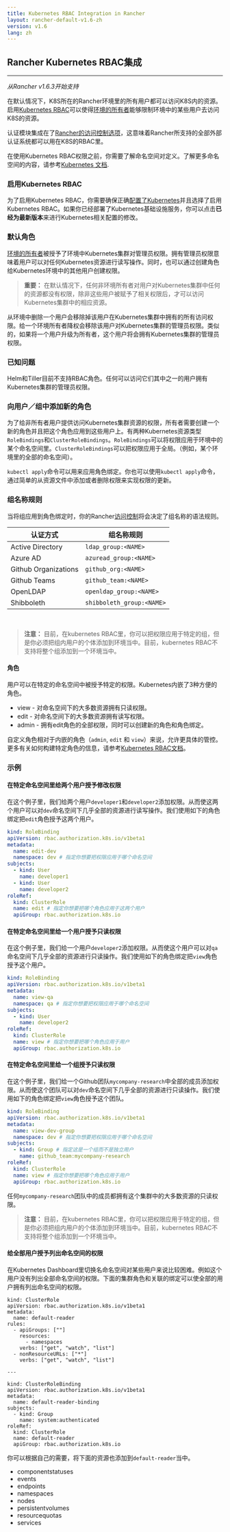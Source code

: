 ```yaml
---
title: Kubernetes RBAC Integration in Rancher
layout: rancher-default-v1.6-zh
version: v1.6
lang: zh
---
```


## Rancher Kubernetes RBAC集成
---

_从Rancher v1.6.3开始支持_

在默认情况下，K8S所在的Rancher环境里的所有用户都可以访问K8S内的资源。启用[Kubernetes RBAC](https://kubernetes.io/docs/admin/authorization/rbac/)可以使得[环境的所有者]({{site.baseurl}}/rancher/{{page.version}}/{{page.lang}}/environments/#所有者)能够限制环境中的某些用户去访问K8S的资源。

认证模块集成在了[Rancher的访问控制选项]({{site.baseurl}}/rancher/{{page.version}}/{{page.lang}}/configuration/access-control/##启用访问控制)，这意味着Rancher所支持的全部外部认证系统都可以用在K8S的RBAC里。

在使用Kubernetes RBAC权限之前，你需要了解命名空间对定义。了解更多命名空间的内容，请参考[Kubernetes 文档](https://kubernetes.io/docs/concepts/overview/working-with-objects/namespaces/).

### 启用Kubernetes RBAC

为了启用Kubernetes RBAC，你需要确保正确[配置了Kubernetes]({{site.baseurl}}/rancher/{{page.version}}/{{page.lang}}/kubernetes/#设置kubernetes)并且选择了启用Kubernetes RBAC。如果你已经部署了Kubernetes基础设施服务，你可以点击**已经为最新版本**来进行Kubernetes相关配置的修改。

### 默认角色

[环境的所有者]({{site.baseurl}}/rancher/{{page.version}}/{{page.lang}}/environments/#所有者)被授予了环境中Kubernetes集群对管理员权限。拥有管理员权限意味着用户可以对任何Kubernetes资源进行读写操作。同时，也可以通过创建角色给Kubernetes环境中的其他用户创建权限。

> **重要：** 在默认情况下，任何非环境所有者对用户对Kubernetes集群中任何的资源都没有权限，除非这些用户被赋予了相关权限后，才可以访问Kubernetes集群中的相应资源。

从环境中删除一个用户会移除掉该用户在Kubernetes集群中拥有的所有访问权限。给一个环境所有者降权会移除该用户对Kubernetes集群的管理员权限。类似的，如果将一个用户升级为所有者，这个用户将会拥有Kubernetes集群的管理员权限。

### 已知问题

Helm和Tiller目前不支持RBAC角色。任何可以访问它们其中之一的用户拥有Kubernetes集群的管理员权限。

### 向用户／组中添加新的角色

为了给非所有者用户提供访问Kubernetes集群资源的权限，所有者需要创建一个新的角色并且把这个角色应用到这些用户上。有两种Kubernetes资源类型`RoleBindings`和`ClusterRoleBindings`。`RoleBindings`可以将权限应用于环境中的某个命名空间里。`ClusterRoleBindings`可以把权限应用于全局。（例如，某个环境里的全部的命名空间）。

`kubectl apply`命令可以用来应用角色绑定。你也可以使用`kubectl apply`命令，通过简单的从资源文件中添加或者删除权限来实现权限的更新。

### 组名称规则

当将组应用到角色绑定时，你的Rancher[访问控制]({{site.baseurl}}/rancher/{{page.version}}/{{page.lang}}/configuration/access-control/)将会决定了组名称的语法规则。

认证方式 | 组名称规则
---|---
Active Directory | `ldap_group:<NAME>`
Azure AD | `azuread_group:<NAME>`
Github Organizations | `github_org:<NAME>`
Github Teams | `github_team:<NAME>`
OpenLDAP | `openldap_group:<NAME>`
Shibboleth | `shibboleth_group:<NAME>`

<br>

> **注意：** 目前，在kubernetes RBAC里，你可以把权限应用于特定的组，但是你必须把组内用户的个体添加到环境当中。目前，kubernetes RBAC不支持将整个组添加到一个环境当中。

#### 角色

用户可以在特定的命名空间中被授予特定的权限。Kubernetes内嵌了3种方便的角色。

* view - 对命名空间下的大多数资源拥有只读权限。
* edit - 对命名空间下的大多数资源拥有读写权限。
* admin - 拥有edit角色的全部权限，同时可以创建新的角色和角色绑定。

自定义角色相对于内嵌的角色（`admin`, `edit` 和 `view`）来说，允许更具体的管控。更多有关如何构建特定角色的信息，请参考[Kubernetes RBAC文档](https://kubernetes.io/docs/admin/authorization/rbac/)。

### 示例

#### 在特定命名空间里给两个用户授予修改权限

在这个例子里，我们给两个用户`developer1`和`developer2`添加权限。从而使这两个用户可以对`dev`命名空间下几乎全部的资源进行读写操作。我们使用如下的角色绑定把`edit`角色授予这两个用户。

```yaml
kind: RoleBinding
apiVersion: rbac.authorization.k8s.io/v1beta1
metadata:
  name: edit-dev
  namespace: dev # 指定你想要把权限应用于哪个命名空间
subjects:
  - kind: User
    name: developer1
  - kind: User
    name: developer2
roleRef:
  kind: ClusterRole
  name: edit # 指定你想要把哪个角色应用于这两个用户
  apiGroup: rbac.authorization.k8s.io
```

#### 在特定命名空间里给一个用户授予只读权限

在这个例子里，我们给一个用户`developer2`添加权限。从而使这个用户可以对`qa`命名空间下几乎全部的资源进行只读操作。我们使用如下的角色绑定把`view`角色授予这个用户。

```yaml
kind: RoleBinding
apiVersion: rbac.authorization.k8s.io/v1beta1
metadata:
  name: view-qa
  namespace: qa # 指定你想要把权限应用于哪个命名空间
subjects:
  - kind: User
    name: developer2
roleRef:
  kind: ClusterRole
  name: view # 指定你想要把哪个角色应用于用户
  apiGroup: rbac.authorization.k8s.io
```

#### 在特定命名空间里给一个组授予只读权限

在这个例子里，我们给一个Github团队`mycompany-research`中全部的成员添加权限。从而使这个团队可以对`dev`命名空间下几乎全部的资源进行只读操作。我们使用如下的角色绑定把`view`角色授予这个团队。

```yaml
kind: RoleBinding
apiVersion: rbac.authorization.k8s.io/v1beta1
metadata:
  name: view-dev-group
  namespace: dev # 指定你想要把权限应用于哪个命名空间
subjects:
  - kind: Group # 指定这是一个组而不是独立用户
    name: github_team:mycompany-research
roleRef:
  kind: ClusterRole
  name: view # 指定你想要把哪个角色应用于用户
  apiGroup: rbac.authorization.k8s.io
```

任何`mycompany-research`团队中的成员都拥有这个集群中的大多数资源的只读权限。

> **注意：** 目前，在kubernetes RBAC里，你可以把权限应用于特定的组，但是你必须把组内用户的个体添加到环境当中。目前，kubernetes RBAC不支持将整个组添加到一个环境当中。

#### 给全部用户授予列出命名空间的权限

在Kubernetes Dashboard里切换名命名空间对某些用户来说比较困难。例如这个用户没有列出全部命名空间的权限。下面的集群角色和关联的绑定可以使全部的用户拥有列出命名空间的权限。

```
kind: ClusterRole
apiVersion: rbac.authorization.k8s.io/v1beta1
metadata:
  name: default-reader
rules:
  - apiGroups: [""]
    resources:
      - namespaces
    verbs: ["get", "watch", "list"]
  - nonResourceURLs: ["*"]
    verbs: ["get", "watch", "list"]

---

kind: ClusterRoleBinding
apiVersion: rbac.authorization.k8s.io/v1beta1
metadata:
  name: default-reader-binding
subjects:
  - kind: Group
    name: system:authenticated
roleRef:
  kind: ClusterRole
  name: default-reader
  apiGroup: rbac.authorization.k8s.io
```

你可以根据自己的需要，将下面的资源也添加到`default-reader`当中。

 * componentstatuses
 * events
 * endpoints
 * namespaces
 * nodes
 * persistentvolumes
 * resourcequotas
 * services
